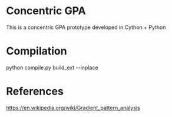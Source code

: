 # Concentric GPA
This is a concentric GPA prototype developed in Cython + Python

# Compilation
python compile.py build_ext --inplace

# References
https://en.wikipedia.org/wiki/Gradient_pattern_analysis

